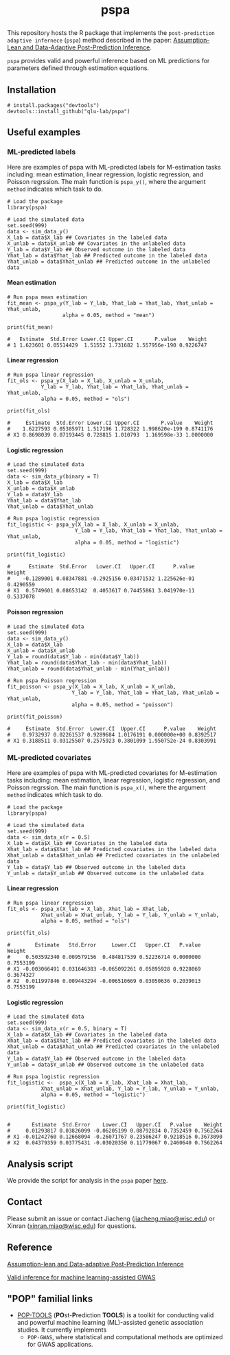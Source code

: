 <h1 align="center">
<p> pspa
</h1>

This repository hosts the R package that implements the `post-prediction adaptive infernece` (`pspa`) method described in the paper: [Assumption-Lean and Data-Adaptive Post-Prediction Inference](https://arxiv.org/abs/2311.14220). 

`pspa` provides valid and powerful inference based on ML predictions for parameters defined through estimation equations.


## Installation         
```
# install.packages("devtools")
devtools::install_github("qlu-lab/pspa")
```

## Useful examples
### ML-predicted labels
Here are examples of pspa with ML-predicted labels for M-estimation tasks including: mean estimation, linear regression, logistic regression, and Poisson regrssion. The main function is `pspa_y()`, where the argument `method` indicates which task to do.


```
# Load the package
library(pspa)

# Load the simulated data
set.seed(999)
data <- sim_data_y()
X_lab = data$X_lab ## Covariates in the labeled data
X_unlab = data$X_unlab ## Covariates in the unlabeled data
Y_lab = data$Y_lab ## Observed outcome in the labeled data
Yhat_lab = data$Yhat_lab ## Predicted outcome in the labeled data
Yhat_unlab = data$Yhat_unlab ## Predicted outcome in the unlabeled data
``````

#### Mean estimation
```
# Run pspa mean estimation
fit_mean <- pspa_y(Y_lab = Y_lab, Yhat_lab = Yhat_lab, Yhat_unlab = Yhat_unlab,
                  alpha = 0.05, method = "mean")

print(fit_mean)

#   Estimate  Std.Error Lower.CI Upper.CI       P.value    Weight
# 1 1.623601 0.05514429  1.51552 1.731682 1.557956e-190 0.9226747
```

#### Linear regression
```
# Run pspa linear regression
fit_ols <- pspa_y(X_lab = X_lab, X_unlab = X_unlab,
           Y_lab = Y_lab, Yhat_lab = Yhat_lab, Yhat_unlab = Yhat_unlab,
           alpha = 0.05, method = "ols")

print(fit_ols)

#     Estimate  Std.Error Lower.CI Upper.CI       P.value    Weight
#    1.6227593 0.05385971 1.517196 1.728322 1.998620e-199 0.8741176
# X1 0.8698039 0.07193445 0.728815 1.010793  1.169598e-33 1.0000000
```

#### Logistic regression
```
# Load the simulated data
set.seed(999)
data <- sim_data_y(binary = T)
X_lab = data$X_lab
X_unlab = data$X_unlab
Y_lab = data$Y_lab
Yhat_lab = data$Yhat_lab
Yhat_unlab = data$Yhat_unlab

# Run pspa logistic regression
fit_logistic <- pspa_y(X_lab = X_lab, X_unlab = X_unlab,
                      Y_lab = Y_lab, Yhat_lab = Yhat_lab, Yhat_unlab = Yhat_unlab,
                      alpha = 0.05, method = "logistic")

print(fit_logistic)

#      Estimate  Std.Error   Lower.CI   Upper.CI      P.value    Weight
#    -0.1289001 0.08347881 -0.2925156 0.03471532 1.225626e-01 0.4290559
# X1  0.5749601 0.08653142  0.4053617 0.74455861 3.041970e-11 0.5337078
```

#### Poisson regression
```
# Load the simulated data
set.seed(999)
data <- sim_data_y()
X_lab = data$X_lab
X_unlab = data$X_unlab
Y_lab = round(data$Y_lab - min(data$Y_lab))
Yhat_lab = round(data$Yhat_lab - min(data$Yhat_lab))
Yhat_unlab = round(data$Yhat_unlab - min(Yhat_unlab))

# Run pspa Poisson regression
fit_poisson <- pspa_y(X_lab = X_lab, X_unlab = X_unlab,
                     Y_lab = Y_lab, Yhat_lab = Yhat_lab, Yhat_unlab = Yhat_unlab,
                     alpha = 0.05, method = "poisson")

print(fit_poisson)

#     Estimate  Std.Error  Lower.CI  Upper.CI      P.value    Weight
#    0.9732937 0.02261537 0.9289684 1.0176191 0.000000e+00 0.8392517
# X1 0.3188511 0.03125507 0.2575923 0.3801099 1.950752e-24 0.8303991
```
### ML-predicted covariates
Here are examples of pspa with ML-predicted covariates for M-estimation tasks including: mean estimation, linear regression, logistic regression, and Poisson regrssion. The main function is `pspa_x()`, where the argument `method` indicates which task to do.


```
# Load the package
library(pspa)

# Load the simulated data
set.seed(999)
data <- sim_data_x(r = 0.5)
X_lab = data$X_lab ## Covariates in the labeled data
Xhat_lab = data$Xhat_lab ## Predicted covariates in the labeled data
Xhat_unlab = data$Xhat_unlab ## Predicted covariates in the unlabeled data
Y_lab = data$Y_lab ## Observed outcome in the labeled data
Y_unlab = data$Y_unlab ## Observed outcome in the unlabeled data
``````

#### Linear regression
```
# Run pspa linear regression
fit_ols <- pspa_x(X_lab = X_lab, Xhat_lab = Xhat_lab,
           Xhat_unlab = Xhat_unlab, Y_lab = Y_lab, Y_unlab = Y_unlab,
           alpha = 0.05, method = "ols")

print(fit_ols)

#        Estimate   Std.Error     Lower.CI   Upper.CI   P.value    Weight
#     0.503592340 0.009579156  0.484817539 0.52236714 0.0000000 0.7553199
# X1 -0.003066491 0.031646383 -0.065092261 0.05895928 0.9228069 0.3674327
# X2  0.011997846 0.009443294 -0.006510669 0.03050636 0.2039013 0.7553199
```

#### Logistic regression
```
# Load the simulated data
set.seed(999)
data <- sim_data_x(r = 0.5, binary = T)
X_lab = data$X_lab ## Covariates in the labeled data
Xhat_lab = data$Xhat_lab ## Predicted covariates in the labeled data
Xhat_unlab = data$Xhat_unlab ## Predicted covariates in the unlabeled data
Y_lab = data$Y_lab ## Observed outcome in the labeled data
Y_unlab = data$Y_unlab ## Observed outcome in the unlabeled data

# Run pspa logistic regression
fit_logistic <-  pspa_x(X_lab = X_lab, Xhat_lab = Xhat_lab,
           Xhat_unlab = Xhat_unlab, Y_lab = Y_lab, Y_unlab = Y_unlab,
           alpha = 0.05, method = "logistic")

print(fit_logistic)


#       Estimate  Std.Error    Lower.CI   Upper.CI   P.value    Weight
#     0.01293817 0.03826099 -0.06205199 0.08792834 0.7352459 0.7562264
# X1 -0.01242760 0.12668094 -0.26071767 0.23586247 0.9218516 0.3673090
# X2  0.04379359 0.03775431 -0.03020350 0.11779067 0.2460640 0.7562264
```

## Analysis script
We provide the script for analysis in the `pspa` paper [here](https://github.com/jmiao24/POP-Inf_analysis).

## Contact 

Please submit an issue or contact Jiacheng (jiacheng.miao@wisc.edu) or Xinran (xinran.miao@wisc.edu) for questions.

## Reference
[Assumption-lean and Data-adaptive Post-Prediction Inference](https://arxiv.org/abs/2311.14220)

[Valid inference for machine learning-assisted GWAS](https://www.medrxiv.org/content/10.1101/2024.01.03.24300779v1)

## "POP" familial links
* [POP-TOOLS](https://github.com/qlu-lab/POP-TOOLS) (**PO**st-**P**rediction **TOOLS**) is a toolkit for conducting valid and powerful machine learning (ML)-assisted genetic association studies. It currently implements
  * `POP-GWAS`, where statistical and computational methods are optimized for GWAS applications.
